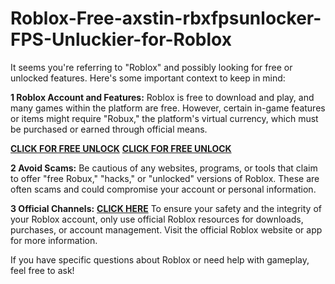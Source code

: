 # Roblox-Free-axstin-rbxfpsunlocker-FPS-Unluckier-for-Roblox
It seems you're referring to "Roblox" and possibly looking for free or unlocked features. Here's some important context to keep in mind:

**1 Roblox Account and Features:** 
Roblox is free to download and play, and many games within the platform are free. However, certain in-game features or items might require "Robux," the platform's virtual currency, which must be purchased or earned through official means.

**[CLICK FOR FREE UNLOCK](https://giftcardshopzone.sajenscreations.com/adbluoffer/Robloxoffer.html)**
**[CLICK FOR FREE UNLOCK](https://giftcardshopzone.sajenscreations.com/adbluoffer/Robloxoffer.html)**

**2 Avoid Scams:**
Be cautious of any websites, programs, or tools that claim to offer "free Robux," "hacks," or "unlocked" versions of Roblox. These are often scams and could compromise your account or personal information.

**3 Official Channels:** **[CLICK HERE](https://giftcardshopzone.sajenscreations.com/adbluoffer/Robloxoffer.html)**
To ensure your safety and the integrity of your Roblox account, only use official Roblox resources for downloads, purchases, or account management. Visit the official Roblox website or app for more information.

If you have specific questions about Roblox or need help with gameplay, feel free to ask!
